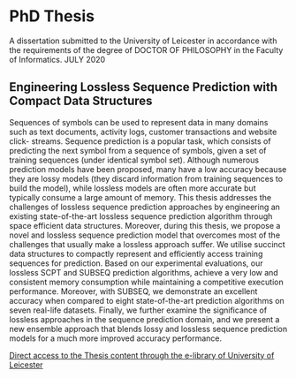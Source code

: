 # PhD Thesis 
A dissertation submitted to the University of Leicester in accordance with the requirements of the degree of DOCTOR OF PHILOSOPHY in the Faculty of Informatics.
JULY 2020

## Engineering Lossless Sequence Prediction with Compact Data Structures

Sequences of symbols can be used to represent data in many domains such as text documents, activity logs, customer transactions and website click- streams. Sequence prediction is a popular task, which consists of predicting the next symbol from a sequence of symbols, given a set of training sequences (under identical symbol set). Although numerous prediction models have been proposed, many have a low accuracy because they are lossy models (they discard information from training sequences to build the model), while lossless models are often more accurate but typically consume a large amount of memory. This thesis addresses the challenges of lossless sequence prediction approaches by engineering an existing state-of-the-art lossless sequence prediction algorithm through space efficient data structures. Moreover, during this thesis, we propose a novel and lossless sequence prediction model that overcomes most of the challenges that usually make a lossless approach suffer. We utilise succinct data structures to compactly represent and efficiently access training sequences for prediction. Based on our experimental evaluations, our lossless SCPT and SUBSEQ prediction algorithms, achieve a very low and consistent memory consumption while maintaining a competitive execution performance. Moreover, with SUBSEQ, we demonstrate an excellent accuracy when compared to eight state-of-the-art prediction algorithms on seven real-life datasets. Finally, we further examine the significance of lossless approaches in the sequence prediction domain, and we present a new ensemble approach that blends lossy and lossless sequence prediction models for a much more improved accuracy performance.

[Direct access to the Thesis content through the e-library of University of Leicester](https://leicester.figshare.com/articles/thesis/Engineering_Lossless_Sequence_Prediction_with_Compact_Data_Structures/19096553)
